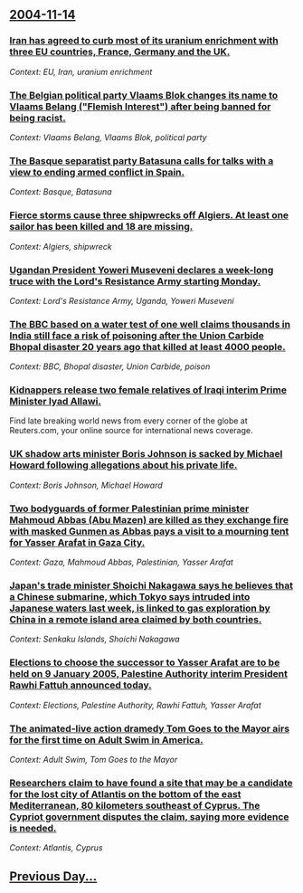 ## [2004-11-14](/news/2004/11/14/index.md)

### [ Iran has agreed to curb most of its uranium enrichment with three EU countries, France, Germany and the UK. ](/news/2004/11/14/iran-has-agreed-to-curb-most-of-its-uranium-enrichment-with-three-eu-countries-france-germany-and-the-uk.md)
_Context: EU, Iran, uranium enrichment_

### [ The Belgian political party Vlaams Blok changes its name to Vlaams Belang ("Flemish Interest") after being banned for being racist. ](/news/2004/11/14/the-belgian-political-party-vlaams-blok-changes-its-name-to-vlaams-belang-flemish-interest-after-being-banned-for-being-racist.md)
_Context: Vlaams Belang, Vlaams Blok, political party_

### [ The Basque separatist party Batasuna calls for talks with a view to ending armed conflict in Spain. ](/news/2004/11/14/the-basque-separatist-party-batasuna-calls-for-talks-with-a-view-to-ending-armed-conflict-in-spain.md)
_Context: Basque, Batasuna_

### [ Fierce storms cause three shipwrecks off Algiers. At least one sailor has been killed and 18 are missing. ](/news/2004/11/14/fierce-storms-cause-three-shipwrecks-off-algiers-at-least-one-sailor-has-been-killed-and-18-are-missing.md)
_Context: Algiers, shipwreck_

### [ Ugandan President Yoweri Museveni declares a week-long truce with the Lord's Resistance Army starting Monday. ](/news/2004/11/14/ugandan-president-yoweri-museveni-declares-a-week-long-truce-with-the-lord-s-resistance-army-starting-monday.md)
_Context: Lord's Resistance Army, Uganda, Yoweri Museveni_

### [ The BBC based on a water test of one well claims thousands in India still face a risk of poisoning after the Union Carbide Bhopal disaster 20 years ago that killed at least 4000 people. ](/news/2004/11/14/the-bbc-based-on-a-water-test-of-one-well-claims-thousands-in-india-still-face-a-risk-of-poisoning-after-the-union-carbide-bhopal-disaster.md)
_Context: BBC, Bhopal disaster, Union Carbide, poison_

### [ Kidnappers release two female relatives of Iraqi interim Prime Minister Iyad Allawi. ](/news/2004/11/14/kidnappers-release-two-female-relatives-of-iraqi-interim-prime-minister-iyad-allawi.md)
Find late breaking world news from every corner of the globe at Reuters.com, your online source for international news coverage.

### [ UK shadow arts minister Boris Johnson is sacked by Michael Howard following allegations about his private life. ](/news/2004/11/14/uk-shadow-arts-minister-boris-johnson-is-sacked-by-michael-howard-following-allegations-about-his-private-life.md)
_Context: Boris Johnson, Michael Howard_

### [ Two bodyguards of former Palestinian prime minister Mahmoud Abbas (Abu Mazen) are killed as they exchange fire with masked Gunmen as Abbas pays a visit to a mourning tent for Yasser Arafat in Gaza City. ](/news/2004/11/14/two-bodyguards-of-former-palestinian-prime-minister-mahmoud-abbas-abu-mazen-are-killed-as-they-exchange-fire-with-masked-gunmen-as-abbas.md)
_Context: Gaza, Mahmoud Abbas, Palestinian, Yasser Arafat_

### [ Japan's trade minister Shoichi Nakagawa says he believes that a Chinese submarine, which Tokyo says intruded into Japanese waters last week, is linked to gas exploration by China in a remote island area claimed by both countries. ](/news/2004/11/14/japan-s-trade-minister-shoichi-nakagawa-says-he-believes-that-a-chinese-submarine-which-tokyo-says-intruded-into-japanese-waters-last-week.md)
_Context: Senkaku Islands, Shoichi Nakagawa_

### [ Elections to choose the successor to Yasser Arafat are to be held on 9 January 2005, Palestine Authority interim President Rawhi Fattuh announced today. ](/news/2004/11/14/elections-to-choose-the-successor-to-yasser-arafat-are-to-be-held-on-9-january-2005-palestine-authority-interim-president-rawhi-fattuh-ann.md)
_Context: Elections, Palestine Authority, Rawhi Fattuh, Yasser Arafat_

### [ The animated-live action dramedy Tom Goes to the Mayor airs for the first time on Adult Swim in America.](/news/2004/11/14/the-animated-live-action-dramedy-tom-goes-to-the-mayor-airs-for-the-first-time-on-adult-swim-in-america.md)
_Context: Adult Swim, Tom Goes to the Mayor_

### [ Researchers claim to have found a site that may be a candidate for the lost city of Atlantis on the bottom of the east Mediterranean, 80 kilometers southeast of Cyprus. The Cypriot government disputes the claim, saying more evidence is needed. ](/news/2004/11/14/researchers-claim-to-have-found-a-site-that-may-be-a-candidate-for-the-lost-city-of-atlantis-on-the-bottom-of-the-east-mediterranean-80-ki.md)
_Context: Atlantis, Cyprus_

## [Previous Day...](/news/2004/11/13/index.md)

